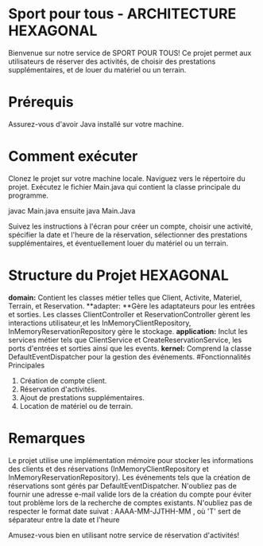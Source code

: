 # Sport pour tous - ARCHITECTURE HEXAGONAL

Bienvenue sur notre service de SPORT POUR TOUS! Ce projet permet aux utilisateurs de réserver des activités, de choisir des prestations supplémentaires, et de louer du matériel ou un terrain.

# Prérequis
Assurez-vous d'avoir Java installé sur votre machine.

# Comment exécuter
Clonez le projet sur votre machine locale.
Naviguez vers le répertoire du projet.
Exécutez le fichier Main.java qui contient la classe principale du programme.

javac Main.java 
ensuite
java Main.Java

Suivez les instructions à l'écran pour créer un compte, choisir une activité, spécifier la date et l'heure de la réservation, sélectionner des prestations supplémentaires, et éventuellement louer du matériel ou un terrain.

# Structure du Projet HEXAGONAL

**domain:** Contient les classes métier telles que Client, Activite, Materiel, Terrain, et Reservation.
**adapter: **Gère les adaptateurs pour les entrées et sorties. Les classes ClientController et ReservationController gèrent les interactions utilisateur,et les InMemoryClientRepository, InMemoryReservationRepository gère le stockage.
**application:** Inclut les services métier tels que ClientService et CreateReservationService, les ports d'entrées et sorties ainsi que les events.
**kernel:** Comprend la classe DefaultEventDispatcher pour la gestion des événements.
#Fonctionnalités Principales
1. Création de compte client.
1. Réservation d'activités.
1. Ajout de prestations supplémentaires.
1. Location de matériel ou de terrain.

# Remarques
Le projet utilise une implémentation mémoire pour stocker les informations des clients et des réservations (InMemoryClientRepository et InMemoryReservationRepository).
Les événements tels que la création de réservations sont gérés par DefaultEventDispatcher.
N'oubliez pas de fournir une adresse e-mail valide lors de la création du compte pour éviter tout problème lors de la recherche de comptes existants.
N'oubliez pas de respecter le format date suivat : AAAA-MM-JJTHH-MM , où 'T' sert de séparateur entre la date et l'heure

Amusez-vous bien en utilisant notre service de réservation d'activités!
